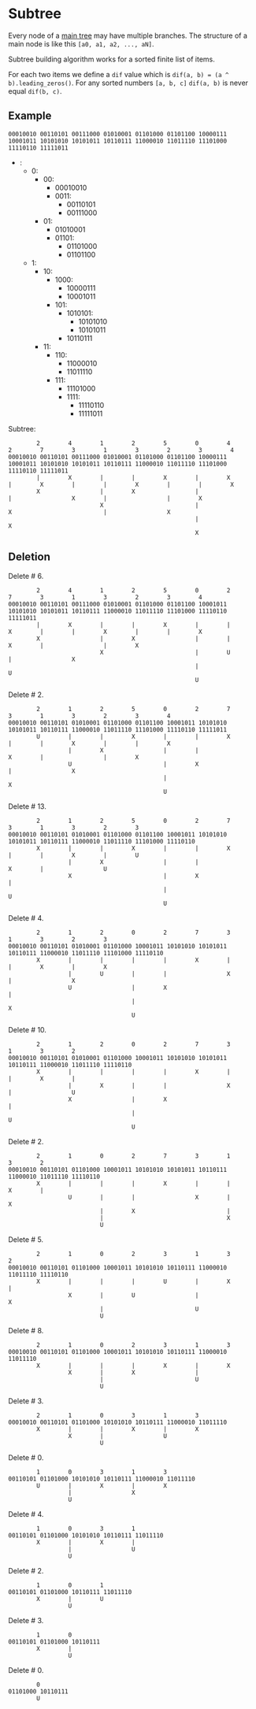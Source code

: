# Subtree

Every node of a [main tree](https://medium.com/@sergeyshandar/content-dependent-hash-tree-9e0f60859415) may have multiple branches. 
The structure of a main node is like this `[a0, a1, a2, ..., aN]`.

Subtree building algorithm works for a sorted finite list of items.

For each two items we define a `dif` value which is `dif(a, b) = (a ^ b).leading_zeros()`. For any sorted numbers `[a, b, c]`
`dif(a, b)` is never equal `dif(b, c)`.

## Example

```
00010010 00110101 00111000 01010001 01101000 01101100 10000111 10001011 10101010 10101011 10110111 11000010 11011110 11101000 11110110 11111011
```

- :
  - 0:
    - 00:
      - 00010010
      - 0011:
        - 00110101
        - 00111000
    - 01:
      - 01010001
      - 01101:
        - 01101000
        - 01101100
  - 1:
    - 10:
      - 1000:
        - 10000111
        - 10001011
      - 101:
        - 1010101:
          - 10101010
          - 10101011
        - 10110111
    - 11:
      - 110:
        - 11000010
        - 11011110
      - 111:
        - 11101000
        - 1111:
          - 11110110
          - 11111011

Subtree:

```
        2        4        1        2        5        0        4        2        7        3        1        3        2        3        4
00010010 00110101 00111000 01010001 01101000 01101100 10000111 10001011 10101010 10101011 10110111 11000010 11011110 11101000 11110110 11111011
        |        X        |        |        X        |        X        |        X        |        |        X        |        |        X
        X                 |        X                 |                 |                 X        |                 |        X
                          X                          |                 X                          |                 X
                                                     |                                            X
                                                     X
```

## Deletion

Delete # 6.

```
        2        4        1        2        5        0        2        7        3        1        3        2        3        4
00010010 00110101 00111000 01010001 01101000 01101100 10001011 10101010 10101011 10110111 11000010 11011110 11101000 11110110 11111011
        |        X        |        |        X        |        |        X        |        |        X        |        |        X
        X                 |        X                 |        |                 X        |                 |        X
                          X                          |        U                          |                 X
                                                     |                                   U
                                                     U
```

Delete # 2.

```
        2        1        2        5        0        2        7        3        1        3        2        3        4
00010010 00110101 01010001 01101000 01101100 10001011 10101010 10101011 10110111 11000010 11011110 11101000 11110110 11111011
        U        |        |        X        |        |        X        |        |        X        |        |        X
                 |        X                 |        |                 X        |                 |        X
                 U                          |        X                          |                 X
                                            |                                   X
                                            U
```

Delete # 13.

```
        2        1        2        5        0        2        7        3        1        3        2        3
00010010 00110101 01010001 01101000 01101100 10001011 10101010 10101011 10110111 11000010 11011110 11101000 11110110
        X        |        |        X        |        |        X        |        |        X        |        U
                 |        X                 |        |                 X        |                 U
                 X                          |        X                          |
                                            |                                   U
                                            U
```

Delete # 4.

```
        2        1        2        0        2        7        3        1        3        2        3
00010010 00110101 01010001 01101000 10001011 10101010 10101011 10110111 11000010 11011110 11101000 11110110
        X        |        |        |        |        X        |        |        X        |        X
                 |        U        |        |                 X        |                 X
                 U                 |        X                          |
                                   |                                   X
                                   U
```

Delete # 10.

```
        2        1        2        0        2        7        3        1        3        2
00010010 00110101 01010001 01101000 10001011 10101010 10101011 10110111 11000010 11011110 11110110
        X        |        |        |        |        X        |        |        X        |
                 |        X        |        |                 X        |                 U
                 X                 |        X                          |
                                   |                                   U
                                   U
```

Delete # 2.

```
        2        1        0        2        7        3        1        3        2
00010010 00110101 01101000 10001011 10101010 10101011 10110111 11000010 11011110 11110110
        X        |        |        |        X        |        |        X        |
                 U        |        |                 X        |                 X
                          |        X                          |
                          |                                   X
                          U
```

Delete # 5.

```
        2        1        0        2        3        1        3        2
00010010 00110101 01101000 10001011 10101010 10110111 11000010 11011110 11110110
        X        |        |        |        U        |        X        |
                 X        |        U                 |                 X
                          |                          U
                          U
```

Delete # 8.

```
        2        1        0        2        3        1        3
00010010 00110101 01101000 10001011 10101010 10110111 11000010 11011110
        X        |        |        |        X        |        X
                 X        |        X                 |
                          |                          U
                          U
```

Delete # 3.

```
        2        1        0        3        1        3
00010010 00110101 01101000 10101010 10110111 11000010 11011110
        X        |        |        X        |        X
                 X        |                 U
                          U
```

Delete # 0.

```
        1        0        3        1        3
00110101 01101000 10101010 10110111 11000010 11011110
        U        |        X        |        X
                 |                 X
                 U
```

Delete # 4.

```
        1        0        3        1
00110101 01101000 10101010 10110111 11011110
        X        |        X        |
                 |                 U
                 U
```

Delete # 2.

```
        1        0        1
00110101 01101000 10110111 11011110
        X        |        U
                 U
```

Delete # 3.

```
        1        0
00110101 01101000 10110111
        X        |
                 U
```

Delete # 0.

```
        0
01101000 10110111
        U
```
